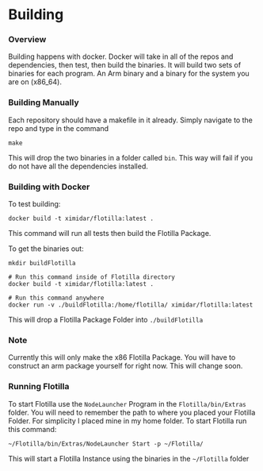 # Building 

### Overview
Building happens with docker. Docker will take in all of the repos and dependencies, then test, then build the binaries. It will build two sets of binaries for each program. An Arm binary and a binary for the system you are on (x86_64). 

### Building Manually
Each repository should have a makefile in it already. Simply navigate to the repo and type in the command
```
make
```
This will drop the two binaries in a folder called `bin`. This way will fail if you do not have all the dependencies installed. 

### Building with Docker
To test building:
```
docker build -t ximidar/flotilla:latest .
```
This command will run all tests then build the Flotilla Package.

To get the binaries out:
```
mkdir buildFlotilla

# Run this command inside of Flotilla directory
docker build -t ximidar/flotilla:latest .

# Run this command anywhere
docker run -v ./buildFlotilla:/home/flotilla/ ximidar/flotilla:latest
```
This will drop a Flotilla Package Folder into `./buildFlotilla`

### Note
Currently this will only make the x86 Flotilla Package. You will have to construct an arm package yourself for right now. This will change soon. 

### Running Flotilla
To start Flotilla use the `NodeLauncher` Program in the `Flotilla/bin/Extras` folder. You will need to remember the path to where you placed your Flotilla Folder. For simplicity I placed mine in my home folder. To start Flotilla run this command:

```
~/Flotilla/bin/Extras/NodeLauncher Start -p ~/Flotilla/
```

This will start a Flotilla Instance using the binaries in the `~/Flotilla` folder